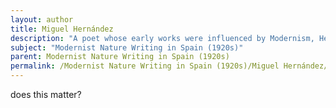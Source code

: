 ```yaml
---
layout: author
title: Miguel Hernández
description: "A poet whose early works were influenced by Modernism, Hernández's later poetry draws upon rural life and landscapes, reflecting his deep ties to the land and its impact on human existence."
subject: "Modernist Nature Writing in Spain (1920s)"
parent: Modernist Nature Writing in Spain (1920s)
permalink: /Modernist Nature Writing in Spain (1920s)/Miguel Hernández/
---
```


does this matter?
